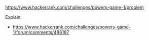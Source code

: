 https://www.hackerrank.com/challenges/powers-game-1/problem

Explain:

- https://www.hackerrank.com/challenges/powers-game-1/forum/comments/486187
